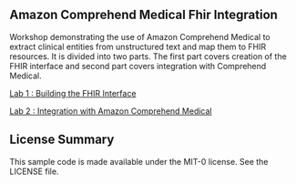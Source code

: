 ## Amazon Comprehend Medical Fhir Integration

Workshop demonstrating the use of Amazon Comprehend Medical to extract clinical entities from unstructured text and map them to FHIR resources. It is divided into two parts. The first part covers creation of the FHIR interface and second part covers integration with Comprehend Medical.

[Lab 1 : Building the FHIR Interface](Lab1.md)


[Lab 2 : Integration with Amazon Comprehend Medical](Lab2.md)

## License Summary

This sample code is made available under the MIT-0 license. See the LICENSE file.